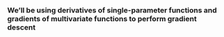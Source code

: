 ### We’ll be using derivatives of single-parameter functions and gradients of multivariate functions to perform gradient descent